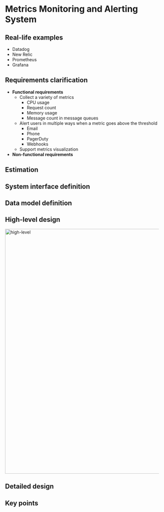 # Metrics Monitoring and Alerting System

## Real-life examples
- Datadog
- New Relic
- Prometheus
- Grafana

## Requirements clarification
- **Functional requirements**
   - Collect a variety of metrics
      - CPU usage
      - Request count
      - Memory usage
      - Message count in message queues
   - Alert users in multiple ways when a metric goes above the threshold
      - Email
      - Phone
      - PagerDuty
      - Webhooks
   - Support metrics visualization
- **Non-functional requirements**

## Estimation

## System interface definition

## Data model definition

## High-level design
<img width="800" alt="high-level" src="https://github.com/wuyichen24/system-design-interview/assets/8989447/eb54e336-26a6-44a9-a44a-98fbbacb3885">

## Detailed design

## Key points
